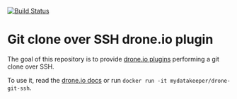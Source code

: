 [![Build Status](https://travis-ci.org/mydatakeeper/drone-git-ssh.svg?branch=master)](https://travis-ci.org/mydatakeeper/drone-git-ssh)

# Git clone over SSH drone.io plugin

The goal of this repository is to provide [drone.io plugins](http://plugins.drone.io/) performing a git clone over SSH.

To use it, read the [drone.io docs](https://readme.drone.io) or run `docker run -it mydatakeeper/drone-git-ssh`.
